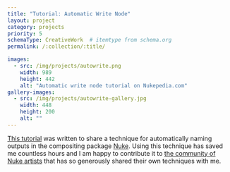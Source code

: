 ```yaml
---
title: "Tutorial: Automatic Write Node"
layout: project
category: projects
priority: 5
schemaType: CreativeWork  # itemtype from schema.org
permalink: /:collection/:title/

images:
  - src: /img/projects/autowrite.png
    width: 989
    height: 442
    alt: "Automatic write node tutorial on Nukepedia.com"
gallery-images:
  - src: /img/projects/autowrite-gallery.jpg
    width: 448
    height: 200
    alt: ""
---
```


<a itemprop="url" href="http://www.nukepedia.com/written-tutorials/how-to-build-an-automatic-write-node" target="_blank">This tutorial</a> was written to share a technique for automatically naming outputs in the compositing package <a href="http://www.thefoundry.co.uk/products/nuke/" target="_blank">Nuke</a>. Using this technique has saved me countless hours and I am happy to contribute it to [the community of Nuke artists](http://www.nukepedia.com) that has so generously shared their own techniques with me.
